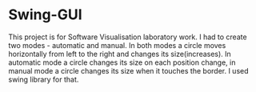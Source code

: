 # Swing-GUI
This project is for Software Visualisation laboratory work. I had to create two modes - automatic and manual. In both modes a circle moves horizontally from left to the right and changes its size(increases). In automatic mode a circle changes its size on each position change, in manual mode a circle changes its size when it touches the border. 
I used swing library for that. 
